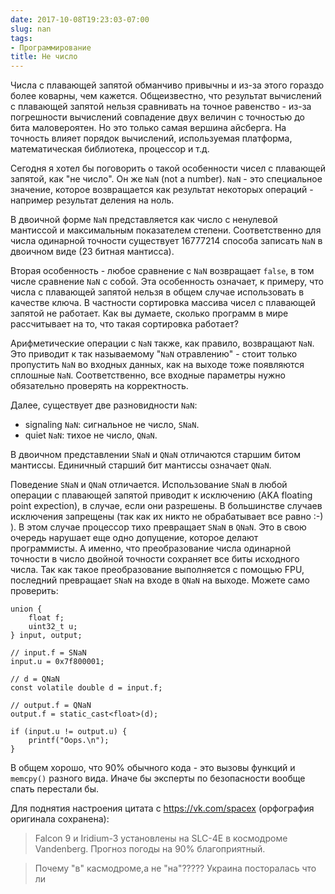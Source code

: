 ```yaml
---
date: 2017-10-08T19:23:03-07:00
slug: nan
tags:
- Программирование
title: Не число
---
```


Числа с плавающей запятой обманчиво привычны и из-за этого гораздо более коварны,
чем кажется. Общеизвестно, что результат вычислений с плавающей запятой нельзя
сравнивать на точное равенство - из-за погрешности вычислений совпадение двух
величин с точностью до бита маловероятен. Но это только самая вершина айсберга.
На точность влияет порядок вычислений, используемая платформа, математическая
библиотека, процессор и т.д.

Сегодня я хотел бы поговорить о такой особенности чисел с плавающей запятой, как
"не число". Он же `NaN` (not a number). `NaN` - это специальное значение, которое
возвращается как результат некоторых операций - например результат деления на
ноль.

<!--more-->

В двоичной форме `NaN` представляется как число с ненулевой мантиссой и
максимальным показателем степени. Соответственно для числа одинарной точности
существует 16777214 способа записать `NaN` в двоичном виде (23 битная мантисса).

Вторая особенность - любое сравнение с `NaN` возвращает `false`, в том числе
сравнение `NaN` c собой. Эта особенность означает, к примеру, что числа с
плавающей запятой нельзя в общем случае использовать в качестве ключа. В
частности сортировка массива чисел с плавающей запятой не работает. Как вы
думаете, сколько программ в мире рассчитывает на то, что такая сортировка
работает?

Арифметические операции с `NaN` также, как правило, возвращают `NaN`. Это
приводит к так называемому "`NaN` отравлению" - стоит только пропустить `NaN`
во входных данных, как на выходе тоже появляются сплошные `NaN`. Соответственно,
все входные параметры нужно обязательно проверять на корректность.

Далее, существует две разновидности `NaN`:

* signaling `NaN`: сигнальное не число, `SNaN`.
* quiet `NaN`: тихое не число, `QNaN`.

В двоичном представлении `SNaN` и `QNaN` отличаются старшим битом мантиссы.
Единичный старший бит мантиссы означает `QNaN`.

Поведение `SNaN` и `QNaN` отличается. Использование `SNaN` в любой операции с
плавающей запятой приводит к исключению (AKA floating point
expection), в случае, если они разрешены. В большинстве случаев исключения
запрещены (так как их никто не обрабатывает все равно :-) ). В этом случае
процессор тихо превращает `SNaN` в `QNaN`. Это в свою очередь нарушает еще
одно допущение, которое делают программисты. А именно, что преобразование числа
одинарной точности в число двойной точности сохраняет все биты исходного числа.
Так как такое преобразование выполняется с помощью FPU, последний превращает
`SNaN` на входе в `QNaN` на выходе. Можете само проверить:

```
union {
    float f;
    uint32_t u;
} input, output;

// input.f = SNaN
input.u = 0x7f800001;

// d = QNaN
const volatile double d = input.f;

// output.f = QNaN
output.f = static_cast<float>(d);

if (input.u != output.u) {
    printf("Oops.\n");
}
```

В общем хорошо, что 90% обычного кода - это вызовы функций и `memcpy()` разного
вида. Иначе бы эксперты по безопасности вообще спать перестали бы. 

Для поднятия настроения цитата с https://vk.com/spacex (орфография оригинала
сохранена):

> Falcon 9 и Iridium-3 установлены на SLC-4E в космодроме Vandenberg. Прогноз
> погоды на 90% благоприятный.

> Почему "в" касмодроме,а не "на"????? Украина посторалась что ли

